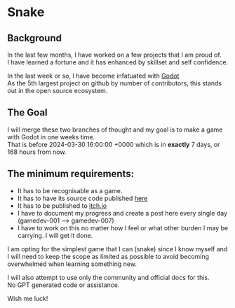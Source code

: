 # Snake

## Background
In the last few months, I have worked on a few projects that I am proud of.  
I have learned a fortune and it has enhanced by skillset and self confidence.  

In the last week or so, I have become infatuated with [Godot](https://godotengine.org/)  
As the 5th largest project on github by number of contributors, this stands out in the open source ecosystem.  


## The Goal
I will merge these two branches of thought and my goal is to make a game with Godot in one weeks time.  
That is before 2024-03-30 16:00:00 +0000 which is in **exactly** 7 days, or 168 hours from now.  

## The minimum requirements:  
- It has to be recognisable as a game.  
- It has to have its source code published [here](https://github.com/444B/learning-godot/tree/main/snake)  
- It has to be published to [itch.io](https://444b.itch.io/)  
- I have to document my progress and create a post here every single day (gamedev-001 --> gamedev-007)  
- I have to work on this no matter how I feel or what other burden I may be carrying. I will get it done.  

I am opting for the simplest game that I can (snake) since I know myself and I will need to keep the scope as limited as possible to avoid becoming overwhelmed when learning something new.  

I will also attempt to use only the community and official docs for this.  
No GPT generated code or assistance.  

Wish me luck!